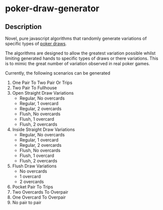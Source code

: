 # poker-draw-generator

## Description

Novel, pure javascript algorithms that randomly generate variations of specific types of [poker draws](https://en.wikipedia.org/wiki/Draw_(poker)).

The algorithms are designed to allow the greatest variation possible whilst limiting generated hands to specific types of draws or there variations. This is to mimic the great number of variation observed in real poker games.

Currently, the following scenarios can be generated

1. One Pair To Two Pair Or Trips
2. Two Pair To Fullhouse
3. Open Straight Draw Variations 
	 * Regular, No overcards
	 * Regular, 1 overcard
	 * Regular, 2 overcards
	 * Flush, No overcards
	 * Flush, 1 overcard
	 * Flush, 2 overcards
4. Inside Straight Draw Variations
	 * Regular, No overcards
	 * Regular, 1 overcard
	 * Regular, 2 overcards
	 * Flush, No overcards
	 * Flush, 1 overcard
	 * Flush, 2 overcards
5. Flush Draw Variations
	 * No overcards
	 * 1 overcard
	 * 2 overcards
6. Pocket Pair To Trips
7. Two Overcards To Overpair
8. One Overcard To Overpair
9. No pair to pair
	


